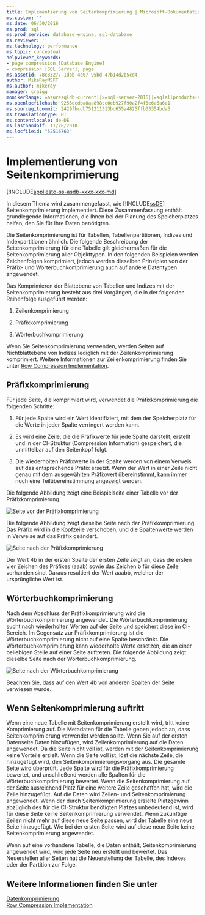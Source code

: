 ```yaml
---
title: Implementierung von Seitenkomprimierung | Microsoft-Dokumentation
ms.custom: ''
ms.date: 06/30/2016
ms.prod: sql
ms.prod_service: database-engine, sql-database
ms.reviewer: ''
ms.technology: performance
ms.topic: conceptual
helpviewer_keywords:
- page compression [Database Engine]
- compression [SQL Server], page
ms.assetid: 78c83277-1dbb-4e07-95bd-47b14d2b5cd4
author: MikeRayMSFT
ms.author: mikeray
manager: craigg
monikerRange: =azuresqldb-current||>=sql-server-2016||=sqlallproducts-allversions||>=sql-server-linux-2017||=azuresqldb-mi-current
ms.openlocfilehash: 9256ecdba8aa898cc0eb927f90a2f4f6e6a6a6e1
ms.sourcegitcommit: 2429fbcdb751211313bd655a4825ffb33354bda3
ms.translationtype: HT
ms.contentlocale: de-DE
ms.lasthandoff: 11/28/2018
ms.locfileid: "52516763"
---
```

# <a name="page-compression-implementation"></a>Implementierung von Seitenkomprimierung
[!INCLUDE[appliesto-ss-asdb-xxxx-xxx-md](../../includes/appliesto-ss-asdb-xxxx-xxx-md.md)]

  In diesem Thema wird zusammengefasst, wie [!INCLUDE[ssDE](../../includes/ssde-md.md)] Seitenkomprimierung implementiert. Diese Zusammenfassung enthält grundlegende Informationen, die Ihnen bei der Planung des Speicherplatzes helfen, den Sie für Ihre Daten benötigten.  
  
 Die Seitenkomprimierung ist für Tabellen, Tabellenpartitionen, Indizes und Indexpartitionen ähnlich. Die folgende Beschreibung der Seitenkomprimierung für eine Tabelle gilt gleichermaßen für die Seitenkomprimierung aller Objekttypen. In den folgenden Beispielen werden Zeichenfolgen komprimiert, jedoch werden dieselben Prinzipien von der Präfix- und Wörterbuchkomprimierung auch auf andere Datentypen angewendet.  
  
 Das Komprimieren der Blattebene von Tabellen und Indizes mit der Seitenkomprimierung besteht aus drei Vorgängen, die in der folgenden Reihenfolge ausgeführt werden:  
  
1.  Zeilenkomprimierung  
  
2.  Präfixkomprimierung  
  
3.  Wörterbuchkomprimierung  
  
 Wenn Sie Seitenkomprimierung verwenden, werden Seiten auf Nichtblattebene von Indizes lediglich mit der Zeilenkomprimierung komprimiert. Weitere Informationen zur Zeilenkomprimierung finden Sie unter [Row Compression Implementation](../../relational-databases/data-compression/row-compression-implementation.md).  
  
## <a name="prefix-compression"></a>Präfixkomprimierung  
 Für jede Seite, die komprimiert wird, verwendet die Präfixkomprimierung die folgenden Schritte:  
  
1.  Für jede Spalte wird ein Wert identifiziert, mit dem der Speicherplatz für die Werte in jeder Spalte verringert werden kann.  
  
2.  Es wird eine Zeile, die die Präfixwerte für jede Spalte darstellt, erstellt und in der CI-Struktur (Compression Information) gespeichert, die unmittelbar auf den Seitenkopf folgt.  
  
3.  Die wiederholten Präfixwerte in der Spalte werden von einem Verweis auf das entsprechende Präfix ersetzt. Wenn der Wert in einer Zeile nicht genau mit dem ausgewählten Präfixwert übereinstimmt, kann immer noch eine Teilübereinstimmung angezeigt werden.  
  
 Die folgende Abbildung zeigt eine Beispielseite einer Tabelle vor der Präfixkomprimierung.  
  
 ![Seite vor der Präfixkomprimierung](media/skt-tblcompression1c.gif "Seite vor der Präfixkomprimierung")  
  
 Die folgende Abbildung zeigt dieselbe Seite nach der Präfixkomprimierung. Das Präfix wird in die Kopfzeile verschoben, und die Spaltenwerte werden in Verweise auf das Präfix geändert.  
  
 ![Seite nach der Präfixkomprimierung](media/tblcompression2.gif "Seite nach der Präfixkomprimierung")  
  
 Der Wert 4b in der ersten Spalte der ersten Zeile zeigt an, dass die ersten vier Zeichen des Präfixes (aaab) sowie das Zeichen b für diese Zeile vorhanden sind. Daraus resultiert der Wert aaabb, welcher der ursprüngliche Wert ist.  
  
## <a name="dictionary-compression"></a>Wörterbuchkomprimierung  
 Nach dem Abschluss der Präfixkomprimierung wird die Wörterbuchkomprimierung angewendet. Die Wörterbuchkomprimierung sucht nach wiederholten Werten auf der Seite und speichert diese im CI-Bereich. Im Gegensatz zur Präfixkomprimierung ist die Wörterbuchkomprimierung nicht auf eine Spalte beschränkt. Die Wörterbuchkomprimierung kann wiederholte Werte ersetzen, die an einer beliebigen Stelle auf einer Seite auftreten. Die folgende Abbildung zeigt dieselbe Seite nach der Wörterbuchkomprimierung.  
  
 ![Seite nach der Wörterbuchkomprimierung](media/tblcompression3.gif "Seite nach der Wörterbuchkomprimierung")  
  
 Beachten Sie, dass auf den Wert 4b von anderen Spalten der Seite verwiesen wurde.  
  
## <a name="when-page-compression-occurs"></a>Wenn Seitenkomprimierung auftritt  
 Wenn eine neue Tabelle mit Seitenkomprimierung erstellt wird, tritt keine Komprimierung auf. Die Metadaten für die Tabelle geben jedoch an, dass Seitenkomprimierung verwendet werden sollte. Wenn Sie auf der ersten Datenseite Daten hinzufügen, wird Zeilenkomprimierung auf die Daten angewendet. Da die Seite nicht voll ist, werden mit der Seitenkomprimierung keine Vorteile erzielt. Wenn die Seite voll ist, löst die nächste Zeile, die hinzugefügt wird, den Seitenkomprimierungsvorgang aus. Die gesamte Seite wird überprüft. Jede Spalte wird für die Präfixkomprimierung bewertet, und anschließend werden alle Spalten für die Wörterbuchkomprimierung bewertet. Wenn die Seitenkomprimierung auf der Seite ausreichend Platz für eine weitere Zeile geschaffen hat, wird die Zeile hinzugefügt. Auf die Daten wird Zeilen- und Seitenkomprimierung angewendet. Wenn der durch Seitenkomprimierung erzielte Platzgewinn abzüglich des für die CI-Struktur benötigten Platzes unbedeutend ist, wird für diese Seite keine Seitenkomprimierung verwendet. Wenn zukünftige Zeilen nicht mehr auf diese neue Seite passen, wird der Tabelle eine neue Seite hinzugefügt. Wie bei der ersten Seite wird auf diese neue Seite keine Seitenkomprimierung angewendet.  
  
 Wenn auf eine vorhandene Tabelle, die Daten enthält, Seitenkomprimierung angewendet wird, wird jede Seite neu erstellt und bewertet. Das Neuerstellen aller Seiten hat die Neuerstellung der Tabelle, des Indexes oder der Partition zur Folge.  
  
## <a name="see-also"></a>Weitere Informationen finden Sie unter  
 [Datenkomprimierung](../../relational-databases/data-compression/data-compression.md)   
 [Row Compression Implementation](../../relational-databases/data-compression/row-compression-implementation.md)  
  
  
